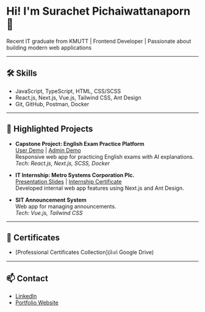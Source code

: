 # Hi! I'm Surachet Pichaiwattanaporn 👋

Recent IT graduate from KMUTT | Frontend Developer | Passionate about building modern web applications

---

## 🛠️ Skills
- JavaScript, TypeScript, HTML, CSS/SCSS
- React.js, Next.js, Vue.js, Tailwind CSS, Ant Design
- Git, GitHub, Postman, Docker

---

## 🚀 Highlighted Projects

- **Capstone Project: English Exam Practice Platform**  
  [User Demo](https://capstone24.sit.kmutt.ac.th/nw1/) | [Admin Demo](https://capstone24.sit.kmutt.ac.th/nw1/admin/)  
  Responsive web app for practicing English exams with AI explanations.  
  _Tech: React.js, Next.js, SCSS, Docker_

- **IT Internship: Metro Systems Corporation Plc.**  
  [Presentation Slides](ลิงก์) | [Internship Certificate](ลิงก์)  
  Developed internal web app features using Next.js and Ant Design.

- **SIT Announcement System**  
  Web app for managing announcements.  
  _Tech: Vue.js, Tailwind CSS_

---

## 📜 Certificates
- [Professional Certificates Collection](ลิงก์ Google Drive)

---

## 📫 Contact
- [LinkedIn](ลิงก์)
- [Portfolio Website](ลิงก์)

